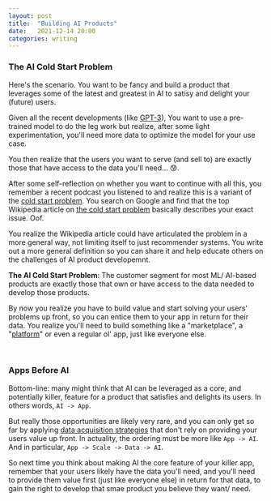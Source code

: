 ```yaml
---
layout: post
title:  "Building AI Products"
date:   2021-12-14 20:00 
categories: writing
---
```


### The AI Cold Start Problem

Here's the scenario. You want to be fancy and build a product that leverages some of the latest and greatest in AI to satisy and delight your (future) users. 

Given all the recent developments (like [GPT-3](https://openai.com/blog/openai-api/)), You want to use a pre-trained model to do the leg work but realize, after some light experimentation, you'll need more data to optimize the model for your use case. 

You then realize that the users you want to serve (and sell to) are exactly those that have access to the data you'll need... :cold_sweat:.   

After some self-reflection on whether you want to continue with all this, you remember a recent podcast you listened to and realize this is a variant of the [cold start problem](https://www.amazon.com/dp/B08HZ5XY7X/ref=dp-kindle-redirect?_encoding=UTF8&btkr=1). You search on Google and find that the top Wikipedia article on [the cold start problem](https://en.wikipedia.org/wiki/Cold_start_(recommender_systems)) basically describes your exact issue. Oof.

You realize the Wikipedia article could have articulated the problem in a more general way, not limiting itself to just recommender systems. You write out a more general definition so you can share it and help educate others on the challenges of AI product developemnt. 

**The AI Cold Start Problem**: The customer segment for most ML/ AI-based products are exactly those that own or have access to the data needed to develop those products. 

By now you realize you have to build value and start solving your users' problems up front, so you can entice them to your app in return for their data. You realize you'll need to build something like a "marketplace", a "[platform](https://sloanreview.mit.edu/article/the-future-of-platforms/)" or even a regular ol' app, just like everyone else.


<br/>

### Apps Before AI

Bottom-line: many might think that AI can be leveraged as a core, and potentially killer, feature for a product that satisfies and delights its users. In others words, `AI -> App`. 

But really those opportunities are likely very rare, and you can only get so far by applying [data acquisition strategies](https://medium.com/@muellerfreitag?p=47166580ee48) that don't rely on providing your users value up front. In actuality, the ordering must be more like `App -> AI`. And in particular, `App -> Scale -> Data -> AI`. 

So next time you think about making AI the core feature of your killer app, remember that your users likely have the data you'll need, and you'll need to provide them value first (just like everyone else) in return for that data, to gain the right to develop that smae product you believe they want/ need. 